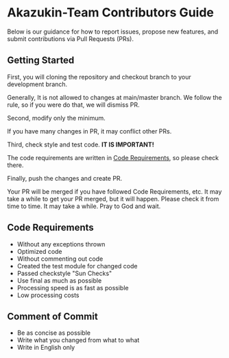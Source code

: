 # Akazukin-Team Contributors Guide

Below is our guidance for how to report issues, propose new features, and submit contributions via Pull Requests (PRs).



## Getting Started

First, you will cloning the repository and checkout branch to your development branch.

Generally, It is not allowed to changes at main/master branch.
We follow the rule, so if you were do that, we will dismiss PR.


Second, modify only the minimum.

If you have many changes in PR, it may conflict other PRs.


Third, check style and test code.
**IT IS IMPORTANT!**

The code requirements are written in [Code Requirements](#code-requirements),
so please check there.


Finally, push the changes and create PR.

Your PR will be merged if you have followed Code Requirements, etc.
It may take a while to get your PR merged, but it will happen.
Please check it from time to time.
It may take a while. Pray to God and wait.



## Code Requirements

 * Without any exceptions thrown
 * Optimized code
 * Without commenting out code
 * Created the test module for changed code
 * Passed checkstyle "Sun Checks"
 * Use final as much as possible
 * Processing speed is as fast as possible
 * Low processing costs



## Comment of Commit

 * Be as concise as possible
 * Write what you changed from what to what
 * Write in English only
